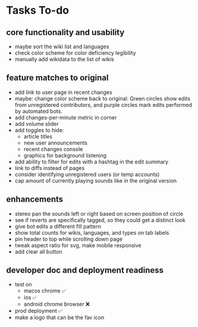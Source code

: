 # Tasks To-do

## core functionality and usability
* maybe sort the wiki list and languages 
* check color scheme for color deficiency legibility
* manually add wikidata to the list of wikis 

## feature matches to original
* add link to user page in recent changes
* maybe: change color scheme back to original: Green circles show edits from unregistered contributors, and purple circles mark edits performed by automated bots.
* add changes-per-minute metric in corner
* add volume slider
* add toggles to hide: 
  * article titles
  * new user announcements
  * recent changes console
  * graphics for background listening
* add ability to filter for edits with a hashtag in the edit summary
* link to diffs instead of pages
* consider identifying unregistered users (or temp accounts)
* cap amount of currently playing sounds like in the original version

## enhancements
* stereo pan the sounds left or right based on screen position of circle
* see if reverts are specifically tagged, so they could get a distinct look
* give bot edits a different fill pattern
* show total counts for wikis, languages, and types on tab labels
* pin header to top while scrolling down page
* tweak aspect ratio for svg, make mobile responsive
* add clear all button 

## developer doc and deployment readiness
* test on 
  * macos chrome ✅
  * ios ✅
  * android chrome browser ❌
* prod deployment ✅
* make a logo that can be the fav icon
